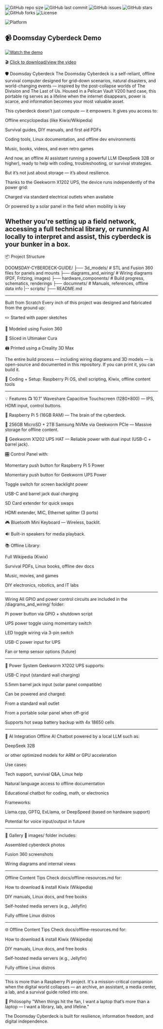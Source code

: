 ![GitHub repo size](https://img.shields.io/github/repo-size/EzioDEVio/Doomsday-Cyberdeck)
![GitHub last commit](https://img.shields.io/github/last-commit/EzioDEVio/Doomsday-Cyberdeck)
![GitHub issues](https://img.shields.io/github/issues/EzioDEVio/Doomsday-Cyberdeck)
![GitHub stars](https://img.shields.io/github/stars/EzioDEVio/Doomsday-Cyberdeck?style=social)
![GitHub forks](https://img.shields.io/github/forks/EzioDEVio/Doomsday-Cyberdeck?style=social)
![License](https://img.shields.io/github/license/EzioDEVio/Doomsday-Cyberdeck)

![Platform](https://img.shields.io/badge/platform-Raspberry%20Pi-red?logo=raspberrypi)


## 📹 Doomsday Cyberdeck Demo

[![Watch the demo](diagrams_and_wiring/cyberdeck-thumbnail.png)](diagrams_and_wiring/Doomsday-cyberdeck.mp4)

🎬 [Click to download/view the video](diagrams_and_wiring/Doomsday-cyberdeck.mp4)


🛡️ Doomsday Cyberdeck
The Doomsday Cyberdeck is a self-reliant, offline survival computer designed for grid-down scenarios, natural disasters, and world-changing events — inspired by the post-collapse worlds of The Division and The Last of Us. Housed in a Pelican Vault V200 hard case, this portable rig serves as a lifeline when the internet disappears, power is scarce, and information becomes your most valuable asset.

This cyberdeck doesn't just compute — it empowers. It gives you access to:

Offline encyclopedias (like Kiwix/Wikipedia)

Survival guides, DIY manuals, and first aid PDFs

Coding tools, Linux documentation, and offline dev environments

Music, books, videos, and even retro games

And now, an offline AI assistant running a powerful LLM (DeepSeek 32B or higher), ready to help with coding, troubleshooting, or survival strategies.

But it’s not just about storage — it’s about resilience.

Thanks to the Geekworm X1202 UPS, the device runs independently of the power grid:

Charged via standard electrical outlets when available

Or powered by a solar panel in the field when mobility is key

Whether you're setting up a field network, accessing a full technical library, or running AI locally to interpret and assist, this cyberdeck is your bunker in a box.
---
📦 Project Structure

DOOMSDAY-CYBERDECK-GUIDE/
├── 3d_models/           # STL and Fusion 360 files for panels and mounts
├── diagrams_and_wiring/              # Wiring diagrams (PDF, Fritzing, images)
├── hardware_components/              # Build progress, schematics, renderings
├── documnets/                # Manuals, references, offline data info
|-- scripts/
├── README.md

---
Built from Scratch
Every inch of this project was designed and fabricated from the ground up:

✏️ Started with paper sketches

🧩 Modeled using Fusion 360

🧱 Sliced in Ultimaker Cura

🖨️ Printed using a Creality 3D Max

The entire build process — including wiring diagrams and 3D models — is open-source and documented in this repository. If you can print it, you can build it.

🧠 Coding + Setup: Raspberry Pi OS, shell scripting, Kiwix, offline content tools

---
💡 Features
📺 10.1” Waveshare Capacitive Touchscreen (1280×800) — IPS, HDMI input, control buttons.

🧠 Raspberry Pi 5 (16GB RAM) — The brain of the cyberdeck.

💾 256GB MicroSD + 2TB Samsung NVMe via Geekworm PCIe — Massive storage for offline content.

🔋 Geekworm X1202 UPS HAT — Reliable power with dual input (USB-C + barrel jack).

🎛️ Control Panel with:

Momentary push button for Raspberry Pi 5 Power

Momentary push button for Geekworm UPS Power

Toggle switch for screen backlight power

USB-C and barrel jack dual charging

SD Card extender for quick swaps

HDMI extender, MIC, Ethernet splitter (3 ports)

🎮 Bluetooth Mini Keyboard — Wireless, backlit.

🔊 Built-in speakers for media playback.

📚 Offline Library:

Full Wikipedia (Kiwix)

Survival PDFs, Linux books, offline dev docs

Music, movies, and games

DIY electronics, robotics, and IT labs

---

 Wiring
All GPIO and power control circuits are included in the /diagrams_and_wiring/ folder:

Pi power button via GPIO + shutdown script

UPS power toggle using momentary switch

LED toggle wiring via 3-pin switch

USB-C power input for UPS

Fan or temp sensor options (future)

---
🔋 Power System
Geekworm X1202 UPS supports:

USB-C input (standard wall charging)

5.5mm barrel jack input (solar panel compatible)

Can be powered and charged:

From a standard wall outlet

From a portable solar panel when off-grid

Supports hot swap battery backup with 4x 18650 cells

---

🧠 AI Integration
Offline AI Chatbot powered by a local LLM such as:

DeepSeek 32B

or other optimized models for ARM or GPU acceleration

Use cases:

Tech support, survival Q&A, Linux help

Natural language access to offline documentation

Educational chatbot for coding, math, or electronics

Frameworks:

Llama.cpp, GPTQ, ExLlama, or DeepSpeed (based on hardware support)

Potential for voice input/output in future

---
📸 Gallery
📂 images/ folder includes:

Assembled cyberdeck photos

Fusion 360 screenshots

Wiring diagrams and internal views

---

 Offline Content Tips
Check docs/offline-resources.md for:

How to download & install Kiwix (Wikipedia)

DIY manuals, Linux docs, and free books

Self-hosted media servers (e.g., Jellyfin)

Fully offline Linux distros

---

🌐 Offline Content Tips
Check docs/offline-resources.md for:

How to download & install Kiwix (Wikipedia)

DIY manuals, Linux docs, and free books

Self-hosted media servers (e.g., Jellyfin)

Fully offline Linux distros

---
This is more than a Raspberry Pi project. It's a mission-critical companion when the digital world collapses — an archive, an assistant, a media center, a lab, and a survival guide rolled into one.


🧠 Philosophy
"When things hit the fan, I want a laptop that’s more than a laptop — I want a library, lab, and lifeline."

The Doomsday Cyberdeck is built for resilience, information freedom, and digital independence.

